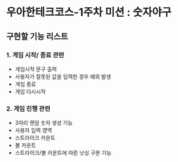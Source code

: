 # 우아한테크코스-1주차 미션 : 숫자야구

## 구현할 기능 리스트

### 1. 게임 시작/ 종료 관련

- 게임시작 문구 출력
- 사용자가 잘못된 값을 입력한 경우 예외 발생
- 게임 종료
- 게임 다시시작

### 2. 게임 진행 관련

- 3자리 랜덤 숫자 생성 기능
- 사용자 입력 영역
- 스트라이크 카운트
- 볼 카운트
- 스트라이크/볼 카운트에 따른 낫싱 구분 기능
